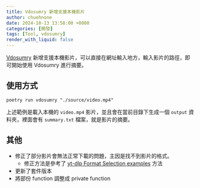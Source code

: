 ```yaml
---
title: Vdosumry 新增支援本機影片
author: chuehnone
date: 2024-10-13 13:58:00 +0800
categories: [開發]
tags: [Tool, vdosumry]
render_with_liquid: false
---
```


[Vdosumry](https://github.com/chuehnone/vdosumry) 新增支援本機影片，可以直接在網址輸入地方，輸入影片的路徑，即可開始使用 Vdosumry 進行摘要。

## 使用方式

```shell
poetry run vdosumry "./source/video.mp4"
```

上述範例是載入本機的 `video.mp4` 影片，並且會在當前目錄下生成一個 `output` 資料夾，裡面會有 `summary.txt` 檔案，就是影片的摘要。

## 其他

- 修正了部分影片會無法正常下載的問題，主因是找不到影片的格式。 
  - 修正方法是參考了 [yt-dlp Format Selection examples](https://github.com/yt-dlp/yt-dlp?tab=readme-ov-file#format-selection-examples) 方法
- 更新了套件版本
- 將部份 function 調整成 private function
